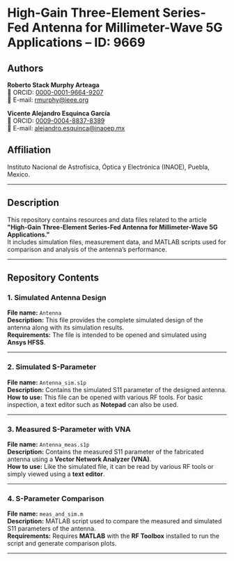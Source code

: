 # High-Gain Three-Element Series-Fed Antenna for Millimeter-Wave 5G Applications – ID: 9669

## Authors

**Roberto Stack Murphy Arteaga**  
📎 ORCID: [0000-0001-9664-9207](https://orcid.org/0000-0001-9664-9207)  
📧 E-mail: rmurphy@ieee.org

**Vicente Alejandro Esquinca García**  
📎 ORCID: [0009-0004-8837-8389](https://orcid.org/0009-0004-8837-8389)  
📧 E-mail: alejandro.esquinca@inaoep.mx

## Affiliation

Instituto Nacional de Astrofísica, Óptica y Electrónica (INAOE), Puebla, Mexico.

---

## Description

This repository contains resources and data files related to the article **"High-Gain Three-Element Series-Fed Antenna for Millimeter-Wave 5G Applications."**  
It includes simulation files, measurement data, and MATLAB scripts used for comparison and analysis of the antenna’s performance.

---

## Repository Contents

### 1. Simulated Antenna Design  
**File name:** `Antenna`  
**Description:** This file provides the complete simulated design of the antenna along with its simulation results.  
**Requirements:** The file is intended to be opened and simulated using **Ansys HFSS**.

---

### 2. Simulated S-Parameter  
**File name:** `Antenna_sim.s1p`  
**Description:** Contains the simulated S11 parameter of the designed antenna.  
**How to use:** This file can be opened with various RF tools. For basic inspection, a text editor such as **Notepad** can also be used.

---

### 3. Measured S-Parameter with VNA  
**File name:** `Antenna_meas.s1p`  
**Description:** Contains the measured S11 parameter of the fabricated antenna using a **Vector Network Analyzer (VNA)**.  
**How to use:** Like the simulated file, it can be read by various RF tools or simply viewed using a **text editor**.

---

### 4. S-Parameter Comparison  
**File name:** `meas_and_sim.m`  
**Description:** MATLAB script used to compare the measured and simulated S11 parameters of the antenna.  
**Requirements:** Requires **MATLAB** with the **RF Toolbox** installed to run the script and generate comparison plots.

---
